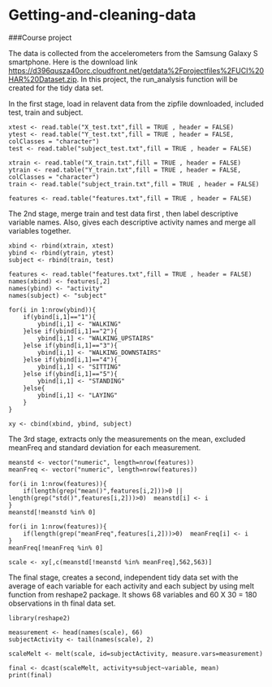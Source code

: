 Getting-and-cleaning-data
=========================
###Course project

The data is collected from the accelerometers from the Samsung Galaxy S smartphone.
Here is the download link https://d396qusza40orc.cloudfront.net/getdata%2Fprojectfiles%2FUCI%20HAR%20Dataset.zip.
In this project, the run_analysis function will be created for the tidy data set.


In the first stage, load in relavent data from the zipfile downloaded, included test, train and subject.

<!-- -->

    xtest <- read.table("X_test.txt",fill = TRUE , header = FALSE)
    ytest <- read.table("Y_test.txt",fill = TRUE , header = FALSE, colClasses = "character")
    test <- read.table("subject_test.txt",fill = TRUE , header = FALSE)
    
    xtrain <- read.table("X_train.txt",fill = TRUE , header = FALSE)
    ytrain <- read.table("Y_train.txt",fill = TRUE , header = FALSE, colClasses = "character")
    train <- read.table("subject_train.txt",fill = TRUE , header = FALSE)
    
    features <- read.table("features.txt",fill = TRUE , header = FALSE)

The 2nd stage, merge train and test data first , then label descriptive variable names. Also, gives each descriptive activity names and merge all variables together.

<!-- -->

    xbind <- rbind(xtrain, xtest)      
    ybind <- rbind(ytrain, ytest)    
    subject <- rbind(train, test)
    
    features <- read.table("features.txt",fill = TRUE , header = FALSE)
    names(xbind) <- features[,2]  
    names(ybind) <- "activity"
    names(subject) <- "subject"
    
    for(i in 1:nrow(ybind)){
        if(ybind[i,1]=="1"){
            ybind[i,1] <- "WALKING"
        }else if(ybind[i,1]=="2"){
            ybind[i,1] <- "WALKING_UPSTAIRS"
        }else if(ybind[i,1]=="3"){
            ybind[i,1] <- "WALKING_DOWNSTAIRS"
        }else if(ybind[i,1]=="4"){
            ybind[i,1] <- "SITTING"
        }else if(ybind[i,1]=="5"){
            ybind[i,1] <- "STANDING"
        }else{
            ybind[i,1] <- "LAYING"
        }
    }    
    
    xy <- cbind(xbind, ybind, subject)     
    
The 3rd stage, extracts only the measurements on the mean, excluded meanFreq and standard deviation for each measurement. 

<!-- -->

    meanstd <- vector("numeric", length=nrow(features))     
    meanFreq <- vector("numeric", length=nrow(features))    
    
    for(i in 1:nrow(features)){        
        if(length(grep("mean()",features[i,2]))>0 || length(grep("std()",features[i,2]))>0)  meanstd[i] <- i
    }
    meanstd[!meanstd %in% 0]
    
    for(i in 1:nrow(features)){    
        if(length(grep("meanFreq",features[i,2]))>0)  meanFreq[i] <- i
    }
    meanFreq[!meanFreq %in% 0]
    
    scale <- xy[,c(meanstd[!meanstd %in% meanFreq],562,563)]
    
    
The final stage, creates a second, independent tidy data set with the average of each variable for each activity and each subject by using melt function from reshape2 package. It shows 68 variables and 60 X 30 = 180 observations in th final data set.

<!-- -->

    library(reshape2) 
    
    measurement <- head(names(scale), 66)    
    subjectActivity <- tail(names(scale), 2)    

    scaleMelt <- melt(scale, id=subjectActivity, measure.vars=measurement)
    
    final <- dcast(scaleMelt, activity+subject~variable, mean)
    print(final)
    
